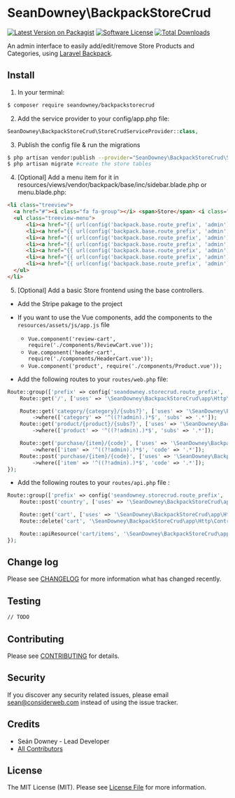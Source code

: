 # SeanDowney\BackpackStoreCrud

[![Latest Version on Packagist][ico-version]](link-packagist)
[![Software License][ico-license]](LICENSE.md)
[![Total Downloads][ico-downloads]][link-downloads]

An admin interface to easily add/edit/remove Store Products and Categories, using [Laravel Backpack](laravelbackpack.com).

## Install

1) In your terminal:

``` bash
$ composer require seandowney/backpackstorecrud
```

2) Add the service provider to your config/app.php file:
```php
SeanDowney\BackpackStoreCrud\StoreCrudServiceProvider::class,
```

3) Publish the config file & run the migrations
```bash
$ php artisan vendor:publish --provider="SeanDowney\BackpackStoreCrud\StoreCrudServiceProvider" #publish config, view  and migration files
$ php artisan migrate #create the store tables
```

4) [Optional] Add a menu item for it in resources/views/vendor/backpack/base/inc/sidebar.blade.php or menu.blade.php:

```html
<li class="treeview">
  <a href="#"><i class="fa fa-group"></i> <span>Store</span> <i class="fa fa-angle-left pull-right"></i></a>
  <ul class="treeview-menu">
      <li><a href="{{ url(config('backpack.base.route_prefix', 'admin') . '/'.config('seandowney.storecrud.route_prefix', 'store').'/product') }}"><i class="fa fa-newspaper-o"></i> <span>Products</span></a></li>
      <li><a href="{{ url(config('backpack.base.route_prefix', 'admin') . '/'.config('seandowney.storecrud.route_prefix', 'store').'/category') }}"><i class="fa fa-newspaper-o"></i> <span>Categories</span></a></li>
      <li><a href="{{ url(config('backpack.base.route_prefix', 'admin') . '/'.config('seandowney.storecrud.route_prefix', 'store').'/price_option') }}"><i class="fa fa-list"></i> <span>Price Options</span></a></li>
      <li><a href="{{ url(config('backpack.base.route_prefix', 'admin') . '/'.config('seandowney.storecrud.route_prefix', 'store').'/price_group') }}"><i class="fa fa-tag"></i> <span>Price Groups</span></a></li>
      <li><a href="{{ url(config('backpack.base.route_prefix', 'admin') . '/'.config('seandowney.storecrud.route_prefix', 'store').'/delivery_option') }}"><i class="fa fa-list"></i> <span>Delivery Options</span></a></li>
      <li><a href="{{ url(config('backpack.base.route_prefix', 'admin') . '/'.config('seandowney.storecrud.route_prefix', 'store').'/delivery_group') }}"><i class="fa fa-tag"></i> <span>Delivery Groups</span></a></li>
      <li><a href="{{ url(config('backpack.base.route_prefix', 'admin') . '/'.config('seandowney.storecrud.route_prefix', 'store').'/order') }}"><i class="fa fa-tag"></i> <span>Orders</span></a></li>
  </ul>
</li>
```

5) [Optional] Add a basic Store frontend using the base controllers.

* Add the Stripe pakage to the project
* If you want to use the Vue components, add the components to the `resources/assets/js/app.js` file
    * `Vue.component('review-cart', require('./components/ReviewCart.vue'));`
    * `Vue.component('header-cart', require('./components/HeaderCart.vue'));`
    * `Vue.component('product', require('./components/Product.vue'));`

* Add the following routes to your `routes/web.php` file:

```php
Route::group(['prefix' => config('seandowney.storecrud.route_prefix', 'store')], function () {
    Route::get('/', ['uses' => '\SeanDowney\BackpackStoreCrud\app\Http\Controllers\StoreController@index']);

    Route::get('category/{category}/{subs?}', ['uses' => '\SeanDowney\BackpackStoreCrud\app\Http\Controllers\StoreController@category'])
        ->where(['category' => '^((?!admin).)*$', 'subs' => '.*']);
    Route::get('product/{product}/{subs?}', ['uses' => '\SeanDowney\BackpackStoreCrud\app\Http\Controllers\StoreController@product'])
        ->where(['product' => '^((?!admin).)*$', 'subs' => '.*']);

    Route::get('purchase/{item}/{code}', ['uses' => '\SeanDowney\BackpackStoreCrud\app\Http\Controllers\PurchaseController@show'])
        ->where(['item' => '^((?!admin).)*$', 'code' => '.*']);
    Route::post('purchase/{item}/{code}', ['uses' => '\SeanDowney\BackpackStoreCrud\app\Http\Controllers\PurchaseController@pay'])
        ->where(['item' => '^((?!admin).)*$', 'code' => '.*']);
});
```

* Add the following routes to your `routes/api.php` file :

```php
Route::group(['prefix' => config('seandowney.storecrud.route_prefix', 'store'), 'middleware' => $middleware], function () {
    Route::post('country', ['uses' => '\SeanDowney\BackpackStoreCrud\app\Http\Controllers\PurchaseController@countryDelivery']);

    Route::get('cart', ['uses' => '\SeanDowney\BackpackStoreCrud\app\Http\Controllers\CartController@cart']);
    Route::delete('cart', '\SeanDowney\BackpackStoreCrud\app\Http\Controllers\CartController@destroy');

    Route::apiResource('cart/items', '\SeanDowney\BackpackStoreCrud\app\Http\Controllers\CartItemController', ['only' => ['store', 'update', 'destroy']]);
});
```


## Change log

Please see [CHANGELOG](CHANGELOG.md) for more information what has changed recently.


## Testing

``` bash
// TODO
```

## Contributing

Please see [CONTRIBUTING](CONTRIBUTING.md) for details.

## Security

If you discover any security related issues, please email sean@considerweb.com instead of using the issue tracker.

## Credits

- Seán Downey - Lead Developer
- [All Contributors][link-contributors]

## License

The MIT License (MIT). Please see [License File](LICENSE.md) for more information.

[ico-version]: https://img.shields.io/packagist/v/seandowney/backpackstorecrud.svg?style=flat-square
[ico-license]: https://img.shields.io/badge/license-MIT-brightgreen.svg?style=flat-square
[ico-downloads]: https://img.shields.io/packagist/dt/seandowney/backpackstorecrud.svg?style=flat-square

[link-packagist]: https://packagist.org/packages/seandowney/backpackstorecrud
[link-downloads]: https://packagist.org/packages/seandowney/backpackstorecrud
[link-contributors]: ../../contributors
